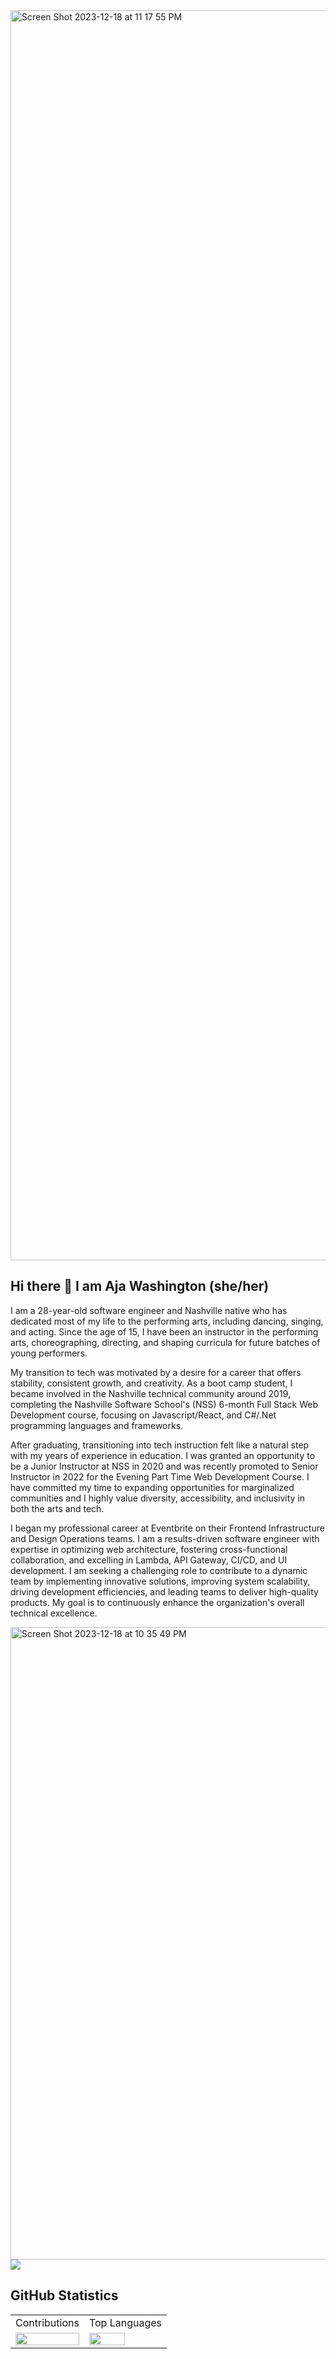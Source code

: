<img width="2000" alt="Screen Shot 2023-12-18 at 11 17 55 PM" src="https://github.com/ajawashington/ajawashington/assets/57641436/e3366ed2-a74e-4457-9fec-689b298d8072">

## Hi there 👋 I am Aja Washington (she/her)

I am a 28-year-old software engineer and Nashville native who has dedicated most of my life to the performing arts, including dancing, singing, and acting. Since the age of 15, I have been an instructor in the performing arts, choreographing, directing, and shaping curricula for future batches of young performers.

My transition to tech was motivated by a desire for a career that offers stability, consistent growth, and creativity. As a boot camp student, I became involved in the Nashville technical community around 2019, completing the Nashville Software School's (NSS) 6-month Full Stack Web Development course, focusing on Javascript/React, and C#/.Net programming languages and frameworks. 

After graduating, transitioning into tech instruction felt like a natural step with my years of experience in education. I was granted an opportunity to be a Junior Instructor at NSS in 2020 and was recently promoted to Senior Instructor in 2022 for the Evening Part Time Web Development Course. I have committed my time to expanding opportunities for marginalized communities and I highly value diversity, accessibility, and inclusivity in both the arts and tech.

I began my professional career at Eventbrite on their Frontend Infrastructure and Design Operations teams. I am a results-driven software engineer with expertise in optimizing web architecture, fostering cross-functional collaboration, and excelling in Lambda, API Gateway, CI/CD, and UI development. I am seeking a challenging role to contribute to a dynamic team by implementing innovative solutions, improving system scalability, driving development efficiencies, and leading teams to deliver high-quality products. My goal is to continuously enhance the organization's overall technical excellence.

<img width="1012" alt="Screen Shot 2023-12-18 at 10 35 49 PM" src="https://github.com/ajawashington/ajawashington/assets/57641436/18e99612-ece5-482b-bd97-085e4d8cb6e2">
<img src="https://github.com/ajawashington/ajawashington/assets/57641436/81496150-12a8-4dca-a0f1-d58cd620dc3f"/>


## GitHub Statistics 
<table>
  <tr>
    <td>Contributions</td>
     <td>Top Languages</td>
  </tr>
  <tr>
    <td valign="top"><img src="https://github-readme-stats.vercel.app/api?username=AjaWashington&show_icons=true&count_private=true&hide_border=true" align="center" style="width: 100%" /></td>
    <td valign="top"><img src="https://github-readme-stats.vercel.app/api/top-langs/?username=AjaWashington&hide_border=true" align="center" style="width: 70%" /></td>
  </tr>
 </table>
